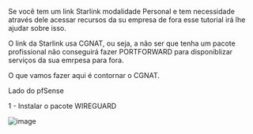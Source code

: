 Se você tem um link Starlink modalidade Personal e tem necessidade através dele acessar recursos da su empresa de fora esse tutorial irá lhe ajudar sobre isso.

O link da Starlink usa CGNAT, ou seja, a não ser que tenha um pacote profissional não conseguirá fazer PORTFORWARD para disponiblizar serviços da sua emrpesa para fora.

O que vamos fazer aqui é contornar o CGNAT.

Lado do pfSense

1 - Instalar o pacote WIREGUARD


![image](https://github.com/user-attachments/assets/f6a78f84-4ba6-4b16-a2d6-6e08b0997d61)

